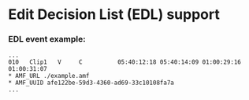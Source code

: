 # Edit Decision List (EDL) support



### EDL event example:

~~~
...
010   Clip1   V     C          05:40:12:18 05:40:14:09 01:00:29:16 01:00:31:07
* AMF_URL ./example.amf
* AMF_UUID afe122be-59d3-4360-ad69-33c10108fa7a
...
~~~
